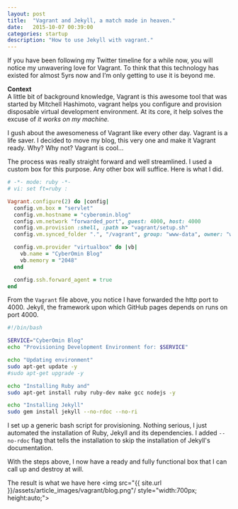 ```yaml
---
layout: post
title:  "Vagrant and Jekyll, a match made in heaven."
date:   2015-10-07 00:39:00
categories: startup
description: "How to use Jekyll with vagrant."
---
```


<p>If you have been following my Twitter timeline for a while now, you will notice my unwavering love for Vagrant. To think that this technology has existed for almost 5yrs now and I’m only getting to use it is beyond me.</p>

<p><strong>Context</strong><br/>
A little bit of background knowledge, Vagrant is this awesome tool that was started by Mitchell Hashimoto, vagrant helps you configure and provision disposable virtual development environment. At its core, it help solves the excuse of <i>it works on my machine.</i></p>

<p>
I gush about the awesomeness of Vagrant like every other day. Vagrant is a life saver.
I decided to move my blog, this very one and make it Vagrant ready. Why? Why not? Vagrant is cool...
</p>

<p>
The process was really straight forward and well streamlined. I used a custom box for this purpose. Any other box will suffice. Here is what I did.
</p>

```ruby
# -*- mode: ruby -*-
# vi: set ft=ruby :

Vagrant.configure(2) do |config|
  config.vm.box = "servlet"
  config.vm.hostname = "cyberomin.blog"
  config.vm.network "forwarded_port", guest: 4000, host: 4000
  config.vm.provision :shell, :path => "vagrant/setup.sh"
  config.vm.synced_folder ".", "/vagrant", group: "www-data", owner: "www-data"

  config.vm.provider "virtualbox" do |vb|
    vb.name = "CyberOmin Blog"
    vb.memory = "2048"
  end

  config.ssh.forward_agent = true
end
```

<p>
From the <code>Vagrant</code> file above, you notice I have forwarded the http port to 4000. Jekyll, the framework upon which GitHub pages depends on runs on port 4000.
</p>

```bash
#!/bin/bash

SERVICE="CyberOmin Blog"
echo "Provisioning Development Environment for: $SERVICE"

echo "Updating environment"
sudo apt-get update -y
#sudo apt-get upgrade -y

echo "Installing Ruby and"
sudo apt-get install ruby ruby-dev make gcc nodejs -y

echo "Installing Jekyll"
sudo gem install jekyll --no-rdoc --no-ri

```

<p>
I set up a generic bash script for provisioning. Nothing serious, I just automated the installation of Ruby, Jekyll and 
its dependencies. I added <code>--no-rdoc</code> flag that tells the installation to skip the installation of Jekyll's documentation. 
</p>

<p>
With the steps above, I now have a ready and fully functional box that I can call up and destroy at will.
</p>

The result is what we have here
<img src="{{ site.url }}/assets/article_images/vagrant/blog.png"/ style="width:700px; height:auto;">